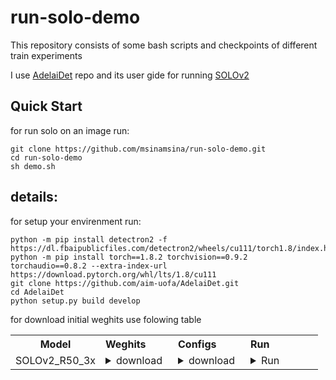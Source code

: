 # run-solo-demo
This repository consists of some bash scripts and checkpoints of different train experiments

I use [AdelaiDet](https://github.com/aim-uofa/AdelaiDet) repo and its user gide for running [SOLOv2](https://github.com/aim-uofa/AdelaiDet/blob/master/configs/SOLOv2/README.md)

## Quick Start

for run solo on an image run:
```
git clone https://github.com/msinamsina/run-solo-demo.git
cd run-solo-demo
sh demo.sh
```

## details: 
for setup your envirenment run: 
```
python -m pip install detectron2 -f  https://dl.fbaipublicfiles.com/detectron2/wheels/cu111/torch1.8/index.html
python -m pip install torch==1.8.2 torchvision==0.9.2 torchaudio==0.8.2 --extra-index-url https://download.pytorch.org/whl/lts/1.8/cu111
git clone https://github.com/aim-uofa/AdelaiDet.git
cd AdelaiDet
python setup.py build develop
```

for download initial weghits use folowing table

<table class="docutils">
<tbody>
<th width="80"> Model </th>
<th valign="bottom" align="left" width="100">Weghits</th>
<th valign="bottom" align="left" width="100">Configs</th>
<th valign="bottom" align="left" width="100">Run</th>
<tr>
<td align="left">SOLOv2_R50_3x</td>
<td align="left"><details><summary> download </summary><pre><code>wget https://cloudstor.aarnet.edu.au/plus/s/chF3VKQT4RDoEqC/download -O SOLOv2_R50_3x.pth</code></pre> </details> </td>
<td align="left"><details><summary> download </summary><pre><code>configs/SOLOv2/R50_3x.yaml</code></pre> </details> </td> 
<td align="left"><details><summary> Run </summary><pre><code>wget https://tryolabs.com/assets/blog/2018-03-01-introduction-to-visual-question-answering/visual-question-answering-aa6ecaa14a.jpg -O input1.jpg \
python demo/demo.py --config-file configs/SOLOv2/R50_3x.yaml \
--input input1.jpg --output output1.jpg \
--opts MODEL.WEIGHTS SOLOv2_R50_3x.pth</code></pre> </details> 
</tr>   </tbody></table>

